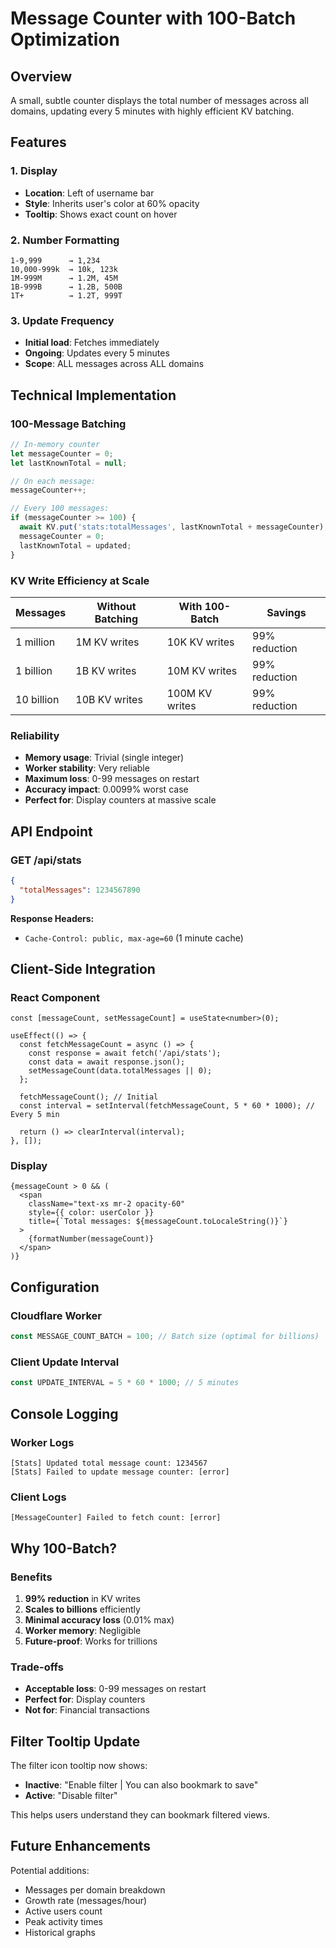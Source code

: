 # Message Counter with 100-Batch Optimization

## Overview
A small, subtle counter displays the total number of messages across all domains, updating every 5 minutes with highly efficient KV batching.

## Features

### 1. Display
- **Location**: Left of username bar
- **Style**: Inherits user's color at 60% opacity
- **Tooltip**: Shows exact count on hover

### 2. Number Formatting
```
1-9,999      → 1,234
10,000-999k  → 10k, 123k  
1M-999M      → 1.2M, 45M
1B-999B      → 1.2B, 500B
1T+          → 1.2T, 999T
```

### 3. Update Frequency
- **Initial load**: Fetches immediately
- **Ongoing**: Updates every 5 minutes
- **Scope**: ALL messages across ALL domains

## Technical Implementation

### 100-Message Batching
```javascript
// In-memory counter
let messageCounter = 0;
let lastKnownTotal = null;

// On each message:
messageCounter++;

// Every 100 messages:
if (messageCounter >= 100) {
  await KV.put('stats:totalMessages', lastKnownTotal + messageCounter);
  messageCounter = 0;
  lastKnownTotal = updated;
}
```

### KV Write Efficiency at Scale

| Messages | Without Batching | With 100-Batch | Savings |
|----------|------------------|----------------|---------|
| 1 million | 1M KV writes | 10K KV writes | 99% reduction |
| 1 billion | 1B KV writes | 10M KV writes | 99% reduction |
| 10 billion | 10B KV writes | 100M KV writes | 99% reduction |

### Reliability
- **Memory usage**: Trivial (single integer)
- **Worker stability**: Very reliable
- **Maximum loss**: 0-99 messages on restart
- **Accuracy impact**: 0.0099% worst case
- **Perfect for**: Display counters at massive scale

## API Endpoint

### GET /api/stats
```json
{
  "totalMessages": 1234567890
}
```

**Response Headers:**
- `Cache-Control: public, max-age=60` (1 minute cache)

## Client-Side Integration

### React Component
```tsx
const [messageCount, setMessageCount] = useState<number>(0);

useEffect(() => {
  const fetchMessageCount = async () => {
    const response = await fetch('/api/stats');
    const data = await response.json();
    setMessageCount(data.totalMessages || 0);
  };
  
  fetchMessageCount(); // Initial
  const interval = setInterval(fetchMessageCount, 5 * 60 * 1000); // Every 5 min
  
  return () => clearInterval(interval);
}, []);
```

### Display
```tsx
{messageCount > 0 && (
  <span 
    className="text-xs mr-2 opacity-60" 
    style={{ color: userColor }}
    title={`Total messages: ${messageCount.toLocaleString()}`}
  >
    {formatNumber(messageCount)}
  </span>
)}
```

## Configuration

### Cloudflare Worker
```javascript
const MESSAGE_COUNT_BATCH = 100; // Batch size (optimal for billions)
```

### Client Update Interval
```javascript
const UPDATE_INTERVAL = 5 * 60 * 1000; // 5 minutes
```

## Console Logging

### Worker Logs
```
[Stats] Updated total message count: 1234567
[Stats] Failed to update message counter: [error]
```

### Client Logs
```
[MessageCounter] Failed to fetch count: [error]
```

## Why 100-Batch?

### Benefits
1. **99% reduction** in KV writes
2. **Scales to billions** efficiently
3. **Minimal accuracy loss** (0.01% max)
4. **Worker memory**: Negligible
5. **Future-proof**: Works for trillions

### Trade-offs
- **Acceptable loss**: 0-99 messages on restart
- **Perfect for**: Display counters
- **Not for**: Financial transactions

## Filter Tooltip Update

The filter icon tooltip now shows:
- **Inactive**: "Enable filter | You can also bookmark to save"
- **Active**: "Disable filter"

This helps users understand they can bookmark filtered views.

## Future Enhancements

Potential additions:
- Messages per domain breakdown
- Growth rate (messages/hour)
- Active users count
- Peak activity times
- Historical graphs
